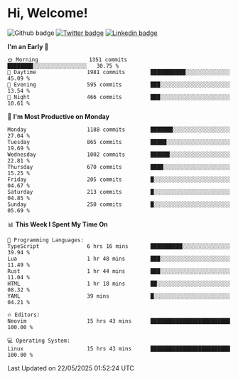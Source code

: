   # Hi, Welcome!
  ![Github badge](https://img.shields.io/github/followers/kraken-afk.svg?style=social&label=Follow&maxAge=2592000)
  [![Twitter badge](https://img.shields.io/badge/-Twitter-00acee?style=flat-square&logo=Twitter&logoColor=white)](https://twitter.com/trshppl)
  [![Linkedin badge](https://img.shields.io/badge/LinkedIn-0077B5?style=flat-square&logo=linkedin&logoColor=white)](https://www.linkedin.com/in/noveanrer)
<!--START_SECTION:waka-->
**I'm an Early 🐤** 

```text
🌞 Morning                1351 commits        ████████░░░░░░░░░░░░░░░░░   30.75 % 
🌆 Daytime                1981 commits        ███████████░░░░░░░░░░░░░░   45.09 % 
🌃 Evening                595 commits         ███░░░░░░░░░░░░░░░░░░░░░░   13.54 % 
🌙 Night                  466 commits         ███░░░░░░░░░░░░░░░░░░░░░░   10.61 % 
```
📅 **I'm Most Productive on Monday** 

```text
Monday                   1188 commits        ███████░░░░░░░░░░░░░░░░░░   27.04 % 
Tuesday                  865 commits         █████░░░░░░░░░░░░░░░░░░░░   19.69 % 
Wednesday                1002 commits        ██████░░░░░░░░░░░░░░░░░░░   22.81 % 
Thursday                 670 commits         ████░░░░░░░░░░░░░░░░░░░░░   15.25 % 
Friday                   205 commits         █░░░░░░░░░░░░░░░░░░░░░░░░   04.67 % 
Saturday                 213 commits         █░░░░░░░░░░░░░░░░░░░░░░░░   04.85 % 
Sunday                   250 commits         █░░░░░░░░░░░░░░░░░░░░░░░░   05.69 % 
```


📊 **This Week I Spent My Time On** 

```text
💬 Programming Languages: 
TypeScript               6 hrs 16 mins       ██████████░░░░░░░░░░░░░░░   39.94 % 
Lua                      1 hr 48 mins        ███░░░░░░░░░░░░░░░░░░░░░░   11.49 % 
Rust                     1 hr 44 mins        ███░░░░░░░░░░░░░░░░░░░░░░   11.04 % 
HTML                     1 hr 18 mins        ██░░░░░░░░░░░░░░░░░░░░░░░   08.32 % 
YAML                     39 mins             █░░░░░░░░░░░░░░░░░░░░░░░░   04.21 % 

🔥 Editors: 
Neovim                   15 hrs 43 mins      █████████████████████████   100.00 % 

💻 Operating System: 
Linux                    15 hrs 43 mins      █████████████████████████   100.00 % 
```


 Last Updated on 22/05/2025 01:52:24 UTC
<!--END_SECTION:waka-->